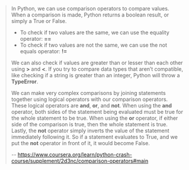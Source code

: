 > In Python, we can use comparison operators to compare values. When a comparison is made, Python returns a boolean result, or simply a True or False. 
> 
> *   To check if two values are the same, we can use the equality operator: **==** 
> *   To check if two values are not the same, we can use the not equals operator: **!=** 
> 
> We can also check if values are greater than or lesser than each other using **>** and **<**. If you try to compare data types that aren’t compatible, like checking if a string is greater than an integer, Python will throw a **TypeError**. 
> 
> We can make very complex comparisons by joining statements together using logical operators with our comparison operators. These logical operators are **and**, **or**, and **not**. When using the **and** operator, both sides of the statement being evaluated must be true for the whole statement to be true. When using the **or** operator, if either side of the comparison is true, then the whole statement is true. Lastly, the **not** operator simply inverts the value of the statement immediately following it. So if a statement evaluates to True, and we put the **not** operator in front of it, it would become False.
>
> -- https://www.coursera.org/learn/python-crash-course/supplement/2d3nc/comparison-operators#main
